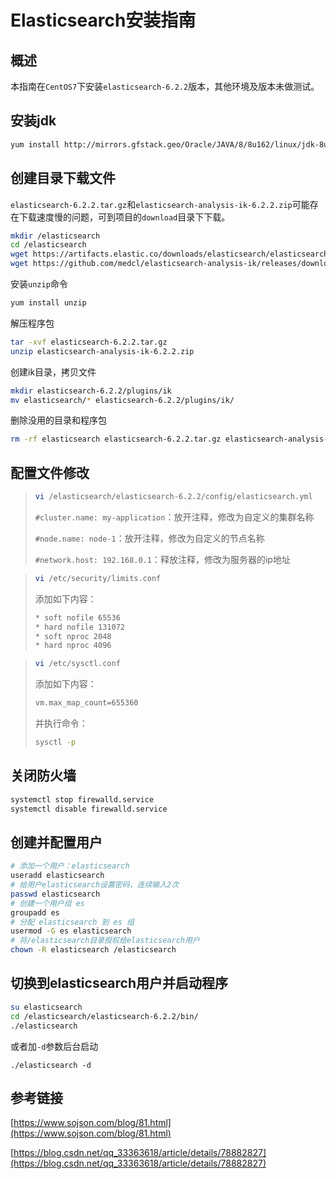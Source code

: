 # Elasticsearch安装指南

## 概述

本指南在`CentOS7`下安装`elasticsearch-6.2.2`版本，其他环境及版本未做测试。

## 安装jdk

```bash
yum install http://mirrors.gfstack.geo/Oracle/JAVA/8/8u162/linux/jdk-8u162-linux-x64.rpm
```

## 创建目录下载文件

`elasticsearch-6.2.2.tar.gz`和`elasticsearch-analysis-ik-6.2.2.zip`可能存在下载速度慢的问题，可到项目的`download`目录下下载。

```bash
mkdir /elasticsearch
cd /elasticsearch
wget https://artifacts.elastic.co/downloads/elasticsearch/elasticsearch-6.2.2.tar.gz
wget https://github.com/medcl/elasticsearch-analysis-ik/releases/download/v6.2.2/elasticsearch-analysis-ik-6.2.2.zip
```

安装`unzip`命令

```bash
yum install unzip
```

解压程序包

```bash
tar -xvf elasticsearch-6.2.2.tar.gz
unzip elasticsearch-analysis-ik-6.2.2.zip
```

创建ik目录，拷贝文件

```bash
mkdir elasticsearch-6.2.2/plugins/ik
mv elasticsearch/* elasticsearch-6.2.2/plugins/ik/
```

删除没用的目录和程序包

```bash
rm -rf elasticsearch elasticsearch-6.2.2.tar.gz elasticsearch-analysis-ik-6.2.2.zip
```

## 配置文件修改

>```bash
>vi /elasticsearch/elasticsearch-6.2.2/config/elasticsearch.yml
>```
>
>`#cluster.name: my-application`：放开注释，修改为自定义的集群名称
>
>`#node.name: node-1`：放开注释，修改为自定义的节点名称
>
>`#network.host: 192.168.0.1`：释放注释，修改为服务器的ip地址



>```bash
>vi /etc/security/limits.conf
>```
>
>添加如下内容：
>
>```bash
>* soft nofile 65536
>* hard nofile 131072
>* soft nproc 2048
>* hard nproc 4096
>```



>```bash
>vi /etc/sysctl.conf
>```
>
>添加如下内容：
>
>```bash
>vm.max_map_count=655360
>```
>
>并执行命令：
>
>```bash
>sysctl -p
>```

## 关闭防火墙

```bash
systemctl stop firewalld.service
systemctl disable firewalld.service
```

## 创建并配置用户

```bash
# 添加一个用户：elasticsearch
useradd elasticsearch
# 给用户elasticsearch设置密码，连续输入2次
passwd elasticsearch
# 创建一个用户组 es
groupadd es
# 分配 elasticsearch 到 es 组
usermod -G es elasticsearch
# 将/elasticsearch目录授权给elasticsearch用户
chown -R elasticsearch /elasticsearch
```

## 切换到elasticsearch用户并启动程序

```bash
su elasticsearch
cd /elasticsearch/elasticsearch-6.2.2/bin/
./elasticsearch
```

或者加`-d`参数后台启动

```
./elasticsearch -d
```

## 参考链接

[https://www.sojson.com/blog/81.html](https://www.sojson.com/blog/81.html)

[https://blog.csdn.net/qq_33363618/article/details/78882827](https://blog.csdn.net/qq_33363618/article/details/78882827)